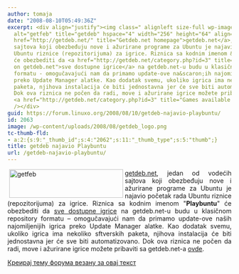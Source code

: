 ```yaml
---
author: tomaja
date: "2008-08-10T05:49:36Z"
excerpt: <div align="justify"><img class=" alignleft size-full wp-image-2062" src="https://linuxo.org/wp-content/uploads/2008/08/getdeb_logo.png"
  alt="getfeb" title="getdeb" hspace="4" width="256" height="64" align="left" /><a
  href="http://getdeb.net/" title="Getdeb.net homepage">getdeb.net</a>, jedan od vodećih
  sajtova koji obezbeđuju nove i ažurirane programe za Ubuntu je najavio početak rada
  Ubuntu riznice (repozitorijuma) za igrice. Riznica sa kodnim imenom &quot;<strong>Playbuntu</strong>&quot;
  će obezbediti da <a href="http://getdeb.net/category.php?id=3" title="Games available
  on getdeb.net">sve dostupne igrice</a> na getdeb.net-u budu u klasičnom repository
  formatu - omogučavajući nam da primamo update-ove na&scaron;ih najomiljenijih igrica
  preko Update Manager alatke. Kao dodatak svemu, ukoliko igrica ima nekoliko sftverskih
  paketa, njihova instalacija će biti jednostavna jer će sve biti automatizovano.
  Dok ova riznica ne počen da radi, move i ažurirane igrice možete pribaviti sa getdeb.net-a
  <a href="http://getdeb.net/category.php?id=3" title="Games available on getdeb.net">ovde</a>.<br
  /></div>
guid: https://forum.linuxo.org/2008/08/10/getdeb-najavio-playbuntu/
id: 2063
image: /wp-content/uploads/2008/08/getdeb_logo.png
tc-thumb-fld:
- a:2:{s:9:"_thumb_id";s:4:"2062";s:11:"_thumb_type";s:5:"thumb";}
title: getdeb najavio Playbuntu
url: /getdeb-najavio-playbuntu/
---
```

<div align="justify">
  <img class=" alignleft size-full wp-image-2062" src="https://linuxo.org/wp-content/uploads/2008/08/getdeb_logo.png" alt="getfeb" title="getdeb" hspace="4" width="256" height="64" align="left" /><a href="http://getdeb.net/" title="Getdeb.net homepage">getdeb.net</a>, jedan od vodećih sajtova koji obezbeđuju nove i ažurirane programe za Ubuntu je najavio početak rada Ubuntu riznice (repozitorijuma) za igrice. Riznica sa kodnim imenom "<strong>Playbuntu</strong>" će obezbediti da <a href="http://getdeb.net/category.php?id=3" title="Games available on getdeb.net">sve dostupne igrice</a> na getdeb.net-u budu u klasičnom repository formatu &#8211; omogučavajući nam da primamo update-ove na&scaron;ih najomiljenijih igrica preko Update Manager alatke. Kao dodatak svemu, ukoliko igrica ima nekoliko sftverskih paketa, njihova instalacija će biti jednostavna jer će sve biti automatizovano. Dok ova riznica ne počen da radi, move i ažurirane igrice možete pribaviti sa getdeb.net-a <a href="http://getdeb.net/category.php?id=3" title="Games available on getdeb.net">ovde</a>.
</div>

<!--break-->

[Креирај тему форума везану за овај текст](https://linuxo.org/nova-tema-na-forumu/?se_pid=2063)
